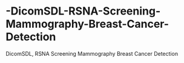 # -DicomSDL-RSNA-Screening-Mammography-Breast-Cancer-Detection
 DicomSDL, RSNA Screening Mammography Breast Cancer Detection
